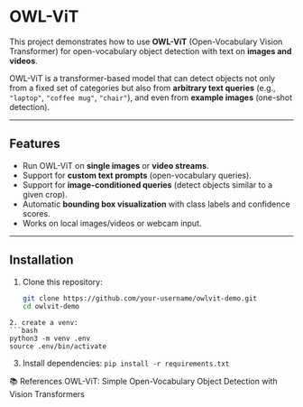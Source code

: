 # OWL-ViT

This project demonstrates how to use **OWL-ViT** (Open-Vocabulary Vision Transformer) for 
open-vocabulary object detection with text on **images and videos**.

OWL-ViT is a transformer-based model that can detect objects not only from a fixed set 
of categories but also from **arbitrary text queries** (e.g., `"laptop"`, `"coffee mug"`, `"chair"`), 
and even from **example images** (one-shot detection).

---

## Features
- Run OWL-ViT on **single images** or **video streams**.
- Support for **custom text prompts** (open-vocabulary queries).
- Support for **image-conditioned queries** (detect objects similar to a given crop).
- Automatic **bounding box visualization** with class labels and confidence scores.
- Works on local images/videos or webcam input.

---

##  Installation
1. Clone this repository:
   ```bash
   git clone https://github.com/your-username/owlvit-demo.git
   cd owlvit-demo
  ```
  2. create a venv:
  ```bash
  python3 -m venv .env
  source .env/bin/activate
  ```
3. Install dependencies:
```pip install -r requirements.txt```

📚 References
OWL-ViT: Simple Open-Vocabulary Object Detection with Vision Transformers
